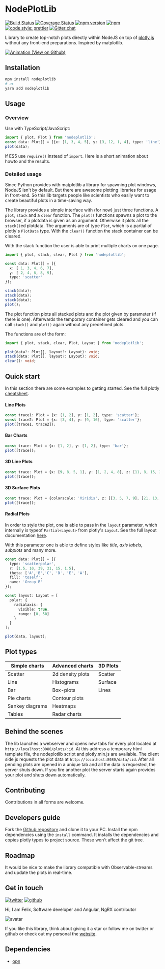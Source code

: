 # NodePlotLib

[![Build Status](https://travis-ci.org/ngfelixl/nodeplotlib.svg?branch=master)](https://travis-ci.org/ngfelixl/nodeplotlib)
[![Coverage Status](https://coveralls.io/repos/github/ngfelixl/nodeplotlib/badge.svg?branch=master)](https://coveralls.io/github/ngfelixl/nodeplotlib?branch=master)
[![npm version](https://badge.fury.io/js/nodeplotlib.svg)](https://badge.fury.io/js/nodeplotlib)
[![npm](https://img.shields.io/npm/dt/nodeplotlib.svg)](https://npmjs.com/package/nodeplotlib)
[![code style: prettier](https://img.shields.io/badge/code_style-prettier-ff69b4.svg?style=flat-square)](https://github.com/prettier/prettier)
[![Gitter chat](https://badges.gitter.im/gitterHQ/gitter.png)](https://gitter.im/nodeplotlib/)

Library to create top-notch plots directly within NodeJS on top of [plotly.js](https://plot.ly/javascript/)
without any front-end preparations. Inspired by matplotlib.

[![Animation (View on Github)](https://github.com/ngfelixl/nodeplotlib/blob/master/img/animation.gif)](https://github.com/ngfelixl/nodeplotlib/blob/master/img/animation.gif)

## Installation

```sh
npm install nodeplotlib
# or
yarn add nodeplotlib
```

## Usage

### Overview

Use with TypeScript/JavaScript:

```typescript
import { plot, Plot } from 'nodeplotlib';
const data: Plot[] = [{x: [1, 3, 4, 5], y: [3, 12, 1, 4], type: 'line'}];
plot(data);
```

If ES5 use `require()` instead of `import`. Here is a short animation about howto and the results.

### Detailed usage

Since Python provides with matplotlib a library for spawning plot windows, NodeJS isn't by default.
But there are awesome plotting libraries for usage in front-end. So this lib targets people like
scientists who easily want to create beautiful plots in a time-saving way.

The library provides a simple interface with (for now) just three functions. A `plot`, `stack` and a
`clear` function. The `plot()` functions spawns a plot to the browser, if a plotdata is given as an
argument. Otherwise it plots all the `stack()`ed plotdata. The arguments are of type `Plot`, which is a
partial of plotly's `PlotData` type. With the `clear()` function the stack container can be cleared.

With the stack function the user is able to print multiple charts on one page.

```typescript
import { plot, stack, clear, Plot } from 'nodeplotlib';

const data: Plot[] = [{
  x: [ 1, 3, 4, 6, 7],
  y: [ 2, 4, 6, 8, 9],
  type: 'scatter'
}];

stack(data);
stack(data);
stack(data);
plot();
```

The plot function plots all stacked plots and the plot given by parameter (if there is one).
Afterwards the temporary container gets cleared and you can call `stack()` and `plot()` again
without any predefined plots.

The functions are of the form:

```typescript
import { plot, stack, clear, Plot, Layout } from 'nodeplotlib';

plot(data?: Plot[], layout?: Layout): void;
stack(data: Plot[], layout?: Layout): void;
clear(): void;
```

## Quick start

In this section there are some examples to getting started. See the full plotly
[cheatsheet](https://images.plot.ly/plotly-documentation/images/plotly_js_cheat_sheet.pdf?_ga=2.2676214.711017137.1550402185-1513144731.1549064935).

#### Line Plots

```typescript
const trace1: Plot = {x: [1, 2], y: [1, 2], type: 'scatter'};
const trace2: Plot = {x: [3, 4], y: [9, 16], type: 'scatter'};
plot([trace1, trace2]);
```

#### Bar Charts

```typescript
const trace: Plot = {x: [1, 2], y: [1, 2], type: 'bar'};
plot([trace]);
```

#### 3D Line Plots

```typescript
const trace: Plot = {x: [9, 8, 5, 1], y: [1, 2, 4, 8], z: [11, 8, 15, 3], type: 'scatter3d'};
plot([trace]);
```

#### 3D Surface Plots

```typescript
const trace: Plot = {colorscale: 'Viridis', z: [[3, 5, 7, 9], [21, 13, 8, 5]]};
plot([trace]);
```

#### Radial Plots

In order to style the plot, one is able to pass in the `layout` parameter, which internally
is typeof `Partial<Layout>` from plotly's `Layout`. See the full layout documentation
[here](https://plot.ly/javascript/#layout-options).

With this parameter one is able to define styles like *title*, *axis labels*,
*subplots* and many more.

```typescript
const data: Plot[] = [{
  type: 'scatterpolar',
  r: [1.5, 10, 39, 31, 15, 1.5],
  theta: ['A','B','C', 'D', 'E', 'A'],
  fill: 'toself',
  name: 'Group B'
}];

const layout: Layout = [
  polar: {
    radialaxis: {
      visible: true,
      range: [0, 50]
    }
  }
];

plot(data, layout);
```

## Plot types

| Simple charts              | Advanced charts             | 3D Plots           |
| -------------------------- | --------------------------- | ------------------ |
| Scatter                    | 2d density plots            | Scatter            |
| Line                       | Histograms                  | Surface            |
| Bar                        | Box-plots                   | Lines              |
| Pie charts                 | Contour plots               |                    |
| Sankey diagrams            | Heatmaps                    |                    |
| Tables                     | Radar charts                |                    |

## Behind the scenes

The lib launches a webserver and opens new tabs for every plot located at
`http://localhost:8080/plots/:id`. At this address a temporary html template
file, the nodeplotlib script and plotly.min.js are available. The client side
js requests the plot data at `http://localhost:8080/data/:id`. After all
pending plots are opened in a unique tab and all the data is requested, the
server shuts down. If you fire another plot the server starts again provides
your plot and shuts down automatically.

## Contributing

Contributions in all forms are welcome.

## Developers guide

Fork the [Github repository](https://github.com/ngfelixl/nodeplotlib) and clone
it to your PC. Install the npm dependencies using the `install` command. It installs
the dependencies and copies plotly types to project source. These won't affect
the git tree.

## Roadmap

It would be nice to make the library compatible with Observable-streams and update
the plots in real-time.

## Get in touch

[![twitter](https://img.shields.io/badge/twitter-%40ngfelixl-blue.svg?logo=twitter)](https://twitter.com/intent/follow?screen_name=ngfelixl)
[![github](https://img.shields.io/badge/github-%40ngfelixl-blue.svg?logo=github)](https://github.com/ngfelixl)

Hi, I am Felix,
Software developer and Angular, NgRX contributor

![avatar](https://avatars2.githubusercontent.com/u/24190530?s=200&v=4)

If you like this library, think about giving it a star or follow me on twitter or github or check out my personal
the [website](https://felixlemke.com).

## Dependencies

- [opn](https://www.npmjs.com/package/opn)